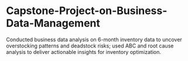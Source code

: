 # Capstone-Project-on-Business-Data-Management
Conducted business data analysis on 6-month inventory data to uncover overstocking patterns and deadstock risks; used ABC and root cause analysis to deliver actionable insights for inventory optimization.
